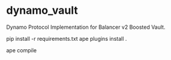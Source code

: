 # dynamo_vault
Dynamo Protocol Implementation for Balancer v2 Boosted Vault.

pip install -r requirements.txt
ape plugins install .

ape compile
